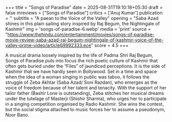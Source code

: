 +++
title = "Songs of Paradise"
date = 2025-08-31T19:10:18+05:30
draft = false
mreviews = ["Songs of Paradise"]
critics = ['Anuj Kumar']
publication = ''
subtitle = "A paean to the Voice of the Valley"
opening = "Saba Azad shines in this plain sailing story inspired by Raj Begum, the Nightingale of Kashmir"
img = 'songs-of-paradise-6.webp'
media = 'print'
source = "https://www.thehindu.com/entertainment/movies/songs-of-paradise-movie-review-saba-azad-raj-begum-nightingale-of-kashmir-voice-of-the-valley-prime-video/article69992333.ece"
score = 4.5
+++

A musical drama loosely inspired by the life of Padma Shri Raj Begum, Songs of Paradise puts into focus the rich poetic culture of Kashmir that often gets buried under the “Files” of jaundiced perceptions. It is the side of Kashmir that we have hardly seen in Bollywood. Set in a time and space when the idea of a woman singing in public was taboo, it follows the struggle of Zeba Akhtar (Saba Azad/ Soni Razdan), who emerges as the voice of freedom because of her talent and tenacity. With the support of her tailor father (Bashir Lone is outstanding), Zeba stitches her musical dreams under the tutelage of Masterji (Shishir Sharma), who urges her to participate in a singing competition organised by Radio Kashmir. She wins the contest, but the social stigma attached to music forces her to assume a pseudonym, Noor Bano.
